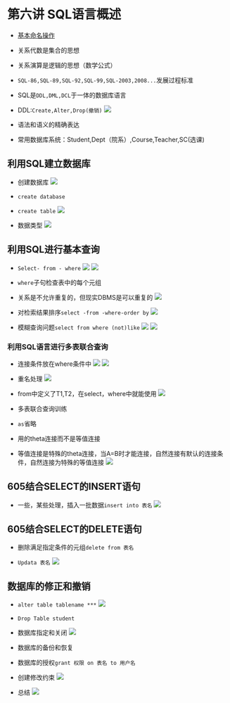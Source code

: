 
# 第六讲 SQL语言概述

- [基本命名操作](http://www.cnblogs.com/qinqinmeiren/archive/2011/05/21/2151693.html)

- 关系代数是集合的思想
- 关系演算是逻辑的思想（数学公式）

- `SQL-86,SQL-89,SQL-92,SQL-99,SQL-2003,2008...`发展过程标准
- SQL是`DDL,DML,DCL`于一体的数据库语言
- DDL:`Create,Alter,Drop(撤销)`
![](http://i.imgur.com/Oj8X58J.png)

- 语法和语义的精确表达

- 常用数据库系统：Student,Dept（院系）,Course,Teacher,SC(选课)

## 利用SQL建立数据库 

- 创建数据库
![](http://i.imgur.com/sBHsTg7.png)

- `create database`
- `create table`
![](http://i.imgur.com/FoPsEnm.png)
- 数据类型
![](http://i.imgur.com/OORVwmL.png)

## 利用SQL进行基本查询

- `Select- from - where`
![](http://i.imgur.com/nx99jz3.png)
![](http://i.imgur.com/CyapZlv.png)

- `where`子句检查表中的每个元组
- 关系是不允许重复的，但现实DBMS是可以重复的
![](http://i.imgur.com/tq5PUr3.png)

- 对检索结果排序`select -from -where-order by`
![](http://i.imgur.com/TXULRPv.png)

- 模糊查询问题`select from where (not)like`
![](http://i.imgur.com/GeXPYoh.png)
![](http://i.imgur.com/c5O6yqP.png)

### 利用SQL语言进行多表联合查询

- 连接条件放在where条件中
![](http://i.imgur.com/NHVtVTs.png)
![](http://i.imgur.com/BWIRCKV.png)

- 重名处理
![](http://i.imgur.com/c7F9q6E.png)
- from中定义了T1,T2，在select，where中就能使用
![](http://i.imgur.com/uwXZRmI.png)

- 多表联合查询训练
- `as`省略
- 用的theta连接而不是等值连接
- 等值连接是特殊的theta连接，当A=B时才能连接，自然连接有默认的连接条件，自然连接为特殊的等值连接
![](http://i.imgur.com/i5fVow3.png)

## 605结合SELECT的INSERT语句

- 一些，某些处理，插入一批数据`insert into 表名`
![](http://i.imgur.com/E11DbzR.png)

## 605结合SELECT的DELETE语句

- 删除满足指定条件的元组`delete from 表名`

- `Updata 表名`
![](http://i.imgur.com/j9ZwBIB.png)

## 数据库的修正和撤销

- `alter table tablename ***`
![](http://i.imgur.com/J9LcdMw.png)
- `Drop Table student`
- 数据库指定和关闭
![](http://i.imgur.com/e8tiqnz.png)

- 数据库的备份和恢复
- 数据库的授权`grant 权限 on 表名 to 用户名`
- 创建修改约束
![](http://i.imgur.com/fwokHSe.png)

- 总结
![](http://i.imgur.com/tiNbxUd.png)